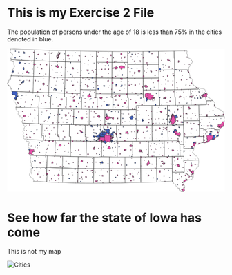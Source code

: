 # This is my Exercise 2 File
The population of persons under the age of 18 is less than 75% in the cities denoted in blue.

![Cities](Ex2b_Map.png)

# See how far the state of Iowa has come

This is not my map

![Cities](https://ia800901.us.archive.org/25/items/1931IowaHighwayMapDesMoinesRegister/1931_iowa_highway_map_des_moines_register.jpg)
